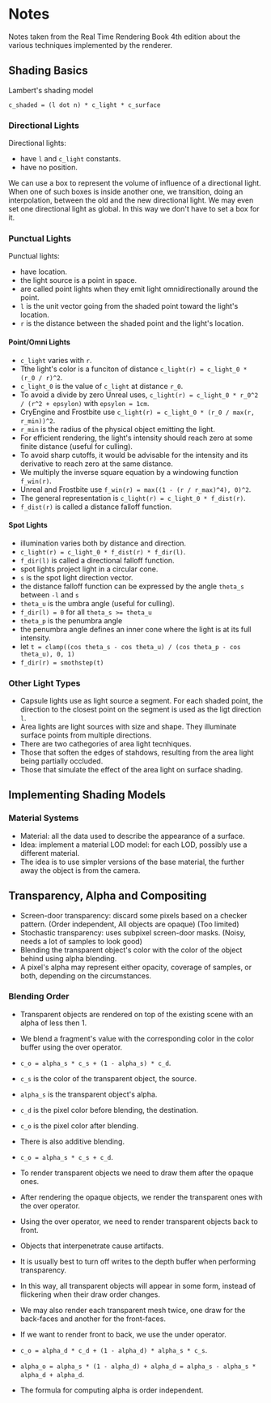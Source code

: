 # Notes

Notes taken from the Real Time Rendering Book 4th edition about the various techniques implemented by the renderer.

## Shading Basics

Lambert's shading model

`c_shaded = (l dot n) * c_light * c_surface`

### Directional Lights

Directional lights:
- have `l` and `c_light` constants.
- have no position.

We can use a box to represent the volume of influence of a directional light. When one of such boxes is inside another one, we transition, doing an interpolation, between the old and the new directional light. We may even set one directional light as global. In this way we don't have to set a box for it.

### Punctual Lights

Punctual lights:
- have location.
- the light source is a point in space.
- are called point lights when they emit light omnidirectionally around the point.
- `l` is the unit vector going from the shaded point toward the light's location.
- `r` is the distance between the shaded point and the light's location.

#### Point/Omni Lights

- `c_light` varies with `r`.
- Tthe light's color is a funciton of distance `c_light(r) = c_light_0 * (r_0 / r)^2`.
- `c_light_0` is the value of `c_light` at distance `r_0`.
- To avoid a divide by zero Unreal uses, `c_light(r) = c_light_0 * r_0^2 / (r^2 + epsylon)` with `epsylon = 1cm`.
- CryEngine and Frostbite use `c_light(r) = c_light_0 * (r_0 / max(r, r_min))^2`.
- `r_min` is the radius of the physical object emitting the light.
- For efficient rendering, the light's intensity should reach zero at some finite distance (useful for culling).
- To avoid sharp cutoffs, it would be advisable for the intensity and its derivative to reach zero at the same distance.
- We multiply the inverse square equation by a windowing function `f_win(r)`.
- Unreal and Frostbite use `f_win(r) = max((1 - (r / r_max)^4), 0)^2`.
- The general representation is `c_light(r) = c_light_0 * f_dist(r)`.
- `f_dist(r)` is called a distance falloff function.

#### Spot Lights

- illumination varies both by distance and direction.
- `c_light(r) = c_light_0 * f_dist(r) * f_dir(l)`.
- `f_dir(l)` is called a directional falloff function.
- spot lights project light in a circular cone.
- `s` is the spot light direction vector.
- the distance falloff function can be expressed by the angle `theta_s` between `-l` and `s`
- `theta_u` is the umbra angle (useful for culling).
- `f_dir(l) = 0` for all `theta_s >= theta_u`
- `theta_p` is the penumbra angle
- the penumbra angle defines an inner cone where the light is at its full intensity.
- let `t = clamp((cos theta_s - cos theta_u) / (cos theta_p - cos theta_u), 0, 1)`
- `f_dir(r) = smothstep(t)`

### Other Light Types

- Capsule lights use as light source a segment. For each shaded point, the direction to the closest point on the segment is used as the ligt direction `l`.
- Area lights are light sources with size and shape. They illuminate surface points from multiple directions.
- There are two cathegories of area light tecnhiques.
- Those that soften the edges of stahdows, resulting from the area light being partially occluded.
- Those that simulate the effect of the area light on surface shading.

## Implementing Shading Models

### Material Systems

- Material: all the data used to describe the appearance of a surface.
- Idea: implement a material LOD model: for each LOD, possibly use a different material.
- The idea is to use simpler versions of the base material, the further away the object is from the camera.

## Transparency, Alpha and Compositing

- Screen-door transparency: discard some pixels based on a checker pattern. (Order independent, All objects are opaque) (Too limited)
- Stochastic transparency: uses subpixel screen-door masks. (Noisy, needs a lot of samples to look good)
- Blending the transparent object's color with the color of the object behind using alpha blending.
- A pixel's alpha may represent either opacity, coverage of samples, or both, depending on the circumstances.

### Blending Order

- Transparent objects are rendered on top of the existing scene with an alpha of less then 1.
- We blend a fragment's value with the corresponding color in the color buffer using the over operator.
- `c_o = alpha_s * c_s + (1 - alpha_s) * c_d`.
- `c_s` is the color of the transparent object, the source.
- `alpha_s` is the transparent object's alpha.
- `c_d` is the pixel color before blending, the destination.
- `c_o` is the pixel color after  blending.

- There is also additive blending.
- `c_o = alpha_s * c_s + c_d`.

- To render transparent objects we need to draw them after the opaque ones.
- After rendering the opaque objects, we render the transparent ones with the over operator.
- Using the over operator, we need to render transparent objects back to front.
- Objects that interpenetrate cause artifacts.
- It is usually best to turn off writes to the depth buffer when performing transparency.
- In this way, all transparent objects will appear in some form, instead of flickering when their draw order changes.
- We may also render each transparent mesh twice, one draw for the back-faces and another for the front-faces.

- If we want to render front to back, we use the under operator.
- `c_o = alpha_d * c_d + (1 - alpha_d) * alpha_s * c_s`.
- `alpha_o = alpha_s * (1 - alpha_d) + alpha_d = alpha_s - alpha_s * alpha_d + alpha_d`.
- The formula for computing alpha is order independent.
